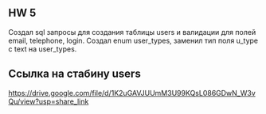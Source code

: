 ## HW 5

Создал sql запросы для создания таблицы users и валидации для полей email, telephone, login.
Создал enum user_types, заменил тип поля u_type с text на user_types.

## Ссылка на стабину users

https://drive.google.com/file/d/1K2uGAVJUUmM3U99KQsL086GDwN_W3vQu/view?usp=share_link
